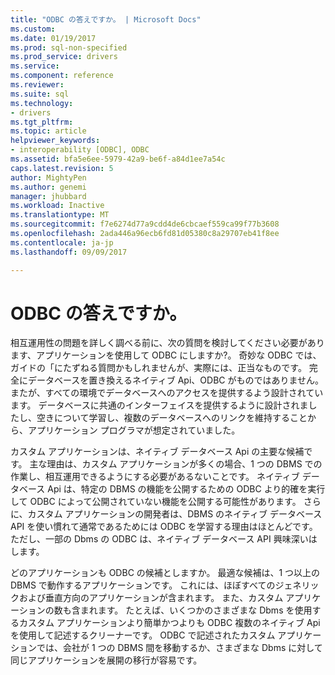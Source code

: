 ```yaml
---
title: "ODBC の答えですか。 | Microsoft Docs"
ms.custom: 
ms.date: 01/19/2017
ms.prod: sql-non-specified
ms.prod_service: drivers
ms.service: 
ms.component: reference
ms.reviewer: 
ms.suite: sql
ms.technology:
- drivers
ms.tgt_pltfrm: 
ms.topic: article
helpviewer_keywords:
- interoperability [ODBC], ODBC
ms.assetid: bfa5e6ee-5979-42a9-be6f-a84d1ee7a54c
caps.latest.revision: 5
author: MightyPen
ms.author: genemi
manager: jhubbard
ms.workload: Inactive
ms.translationtype: MT
ms.sourcegitcommit: f7e6274d77a9cdd4de6cbcaef559ca99f77b3608
ms.openlocfilehash: 2ada446a96ecb6fd81d05380c8a29707eb41f8ee
ms.contentlocale: ja-jp
ms.lasthandoff: 09/09/2017

---
```

# <a name="is-odbc-the-answer"></a>ODBC の答えですか。
相互運用性の問題を詳しく調べる前に、次の質問を検討してください必要があります、アプリケーションを使用して ODBC にしますか?。 奇妙な ODBC では、ガイドの「にたずねる質問かもしれませんが、実際には、正当なものです。 完全にデータベースを置き換えるネイティブ Api、ODBC がものではありません。 またが、すべての環境でデータベースへのアクセスを提供するよう設計されています。 データベースに共通のインターフェイスを提供するように設計されましたし、空きについて学習し、複数のデータベースへのリンクを維持することから、アプリケーション プログラマが想定されていました。  
  
 カスタム アプリケーションは、ネイティブ データベース Api の主要な候補です。 主な理由は、カスタム アプリケーションが多くの場合、1 つの DBMS での作業し、相互運用できるようにする必要があるないことです。 ネイティブ データベース Api は、特定の DBMS の機能を公開するための ODBC より的確を実行して ODBC によって公開されていない機能を公開する可能性があります。 さらに、カスタム アプリケーションの開発者は、DBMS のネイティブ データベース API を使い慣れて通常であるためには ODBC を学習する理由はほとんどです。 ただし、一部の Dbms の ODBC は、ネイティブ データベース API 興味深いはします。  
  
 どのアプリケーションも ODBC の候補としますか。 最適な候補は、1 つ以上の DBMS で動作するアプリケーションです。 これには、ほぼすべてのジェネリックおよび垂直方向のアプリケーションが含まれます。 また、カスタム アプリケーションの数も含まれます。 たとえば、いくつかのさまざまな Dbms を使用するカスタム アプリケーションより簡単かつよりも ODBC 複数のネイティブ Api を使用して記述するクリーナーです。 ODBC で記述されたカスタム アプリケーションでは、会社が 1 つの DBMS 間を移動するか、さまざまな Dbms に対して同じアプリケーションを展開の移行が容易です。

